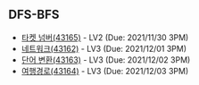 ## DFS-BFS

- [타켓 넘버(43165)](https://programmers.co.kr/learn/courses/30/lessons/43165)  - LV2 (Due: 2021/11/30 3PM)
- [네트워크(43162)](https://programmers.co.kr/learn/courses/30/lessons/43162) - LV3 (Due: 2021/12/01 3PM)
- [단어 변환(43163)](https://programmers.co.kr/learn/courses/30/lessons/43163) - LV3 (Due: 2021/12/02 3PM)
- [여행경로(43164)](https://programmers.co.kr/learn/courses/30/lessons/43164) - LV3 (Due: 2021/12/03 3PM)